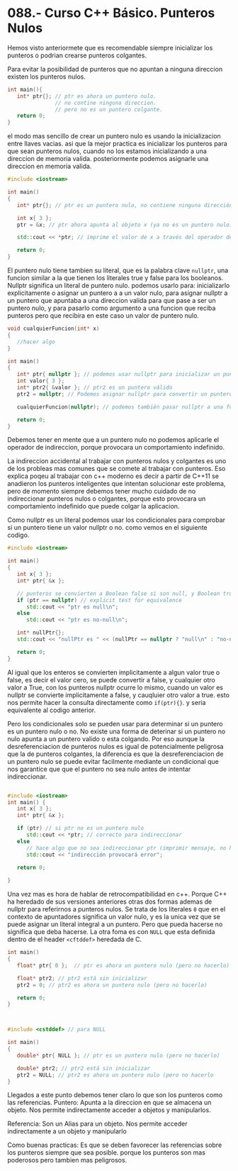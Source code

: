 088.- Curso C++ Básico. Punteros Nulos
===

Hemos visto anteriormete que es recomendable siempre inicializar los punteros o podrian crearse punteros colgantes.

Para evitar la posibilidad de punteros que no apuntan a ninguna direccion existen los punteros nulos.

```cpp
int main(){
   int* ptr{}; // ptr es ahora un puntero nulo.
               // no contine ninguna direccion.
               // pero no es un puntero colgante.
   return 0;
}
```
el modo mas sencillo de crear un puntero nulo es usando la inicializacion entre llaves vacias. asi que la mejor practica es inicializar los punteros para que sean punteros nulos, cuando no los estamos inicializando a una direccion de memoria valida. posteriormente podemos asignarle una direccion en memoria valida. 

```cpp
#include <iostream>

int main()
{
   int* ptr{}; // ptr es un puntero nulo, no contiene ninguna dirección

   int x{ 3 };
   ptr = &x; // ptr ahora apunta al objeto x (ya no es un puntero nulo)

   std::cout << *ptr; // imprime el valor de x a través del operador de indirección

   return 0;
}
```

El puntero nulo tiene tambien su literal, que es la palabra clave `nullptr`, una funcion similar a la que tienen los literales true y false para los booleanos. Nullptr significa un literal de puntero nulo. podemos usarlo para: inicializarlo explicitamente o asignar un puntero a a un valor nulo, para asignar nullptr a un puntero que apuntaba a una direccion valida para que pase a ser un puntero nulo, y para pasarlo como argumento a una funcion que reciba punteros pero que recibira en este caso un valor de puntero nulo. 

```cpp
void cualquierFuncion(int* x)
{
   //hacer algo
}

int main()
{
   int* ptr{ nullptr }; // podemos usar nullptr para inicializar un puntero como nulo
   int valor{ 3 };
   int* ptr2{ &valor }; // ptr2 es un puntero válido
   ptr2 = nullptr; // Podemos asignar nullptr para convertir un puntero en puntero nulo

   cualquierFuncion(nullptr); // podemos también pasar nullptr a una función que tenga un parámetro puntero

   return 0;
}
```

Debemos tener en mente que a un puntero nulo no podemos aplicarle el operador de indireccion, porque provocara un comportamiento indefinido.

La indireccion accidental al trabajar con punteros nulos y colgantes es uno de los probleas mas comunes que se comete al trabajar con punteros. Eso explica poqeu al trabajar con c++ moderno es decir a partir de C++11 se anadieron los punteros inteligentes que intentan solucionar este problema, pero de momento siempre debemos tener mucho cuidado de no indireccionar punteros nulos  o colgantes, porque esto provocara un comportamiento indefinido que puede colgar la aplicacion.

Como nullptr es un literal podemos usar los condicionales para comprobar si un puntero tiene un valor nullptr o no. como vemos en el siguiente codigo.
```cpp
#include <iostream>

int main()
{
   int x{ 3 };
   int* ptr{ &x };

   // punteros se convierten a Boolean false si son null, y Boolean true si son no-null
   if (ptr == nullptr) // explicit test for equivalence
      std::cout << "ptr es null\n";
   else
      std::cout << "ptr es no-null\n";

   int* nullPtr{};
   std::cout << "nullPtr es " << (nullPtr == nullptr ? "null\n" : "no-null\n"); // usamos operador condicional

   return 0;
}
```

Al igual que los enteros se convierten implicitamente a algun valor true o false, es decir el valor cero, se puede convertir a false, y cualquier otro valor a True, con los punteros nullptr ocurre lo mismo, cuando un valor es nullptr se convierte implicitamente a false, y cauqluier otro valor a true. esto nos permite hacer la consulta directamente como `if(ptr){}`. y seria equivalente al codigo anterior.


Pero los condicionales solo se pueden usar para determinar si un puntero es un puntero nulo o no. No existe una forma de deterinar si un puntero no nulo apunta a un puntero valido o esta colgando.  Por eso aunque la desreferenciacion de punteros nulos es igual de potencialmente peligrosa que la de punteros colgantes, la diferencia es que la desreferenciacion de un puntero nulo se puede evitar facilmente mediante un condicional que nos garantice que que el puntero no sea nulo antes de intentar indireccionar.

```cpp

#include <iostream>
int main() {
   int x{ 3 };
   int* ptr{ &x };

   if (ptr) // si ptr no es un puntero nulo
      std::cout << *ptr; // correcto para indireccionar
   else
      // hace algo que no sea indireccionar ptr (imprimir mensaje, no hacer nada...., etc...)
      std::cout << "indirección provocará error";
      
   return 0;

}

```

Una vez mas es hora de hablar de retrocompatibilidad en c++. Porque C++ ha heredado de sus versiones anteriores otras dos formas ademas de nullptr para referirnos a punteros nulos. Se trata de los literales `0` que en el contexto de apuntadores significa un valor nulo, y es la unica vez que se puede asignar un literal integral a  un puntero. Pero que pueda hacerse no significa que deba hacerse. La otra foma es con `NULL` que esta definida dentro de el header `<cftddef>` heredada de C.

```cpp
int main()
{
   float* ptr{ 0 };  // ptr es ahora un puntero nulo (pero no hacerlo)

   float* ptr2; // ptr2 está sin inicializar
   ptr2 = 0; // ptr2 es ahora un puntero nulo (pero no hacerlo)

   return 0;
}



#include <cstddef> // para NULL

int main()
{
   double* ptr{ NULL }; // ptr es un puntero nulo (pero no hacerlo)

   double* ptr2; // ptr2 está sin inicializar
   ptr2 = NULL; // ptr2 es ahora un puntero nulo (pero no hacerlo
}
```

Llegados a este punto debemos tener claro lo que son los punteros como las referencias.
Puntero: Apunta a la direccion en que se almacena un objeto. Nos permite indirectamente acceder a objetos y manipularlos.

Referencia: Son un Alias para un objeto. Nos permite acceder indirectamente a un objeto y manipularlo


Como buenas practicas: Es que se deben favorecer las referencias sobre los punteros siempre que sea posible. porque los punteros son mas poderosos pero tambien mas peligrosos.